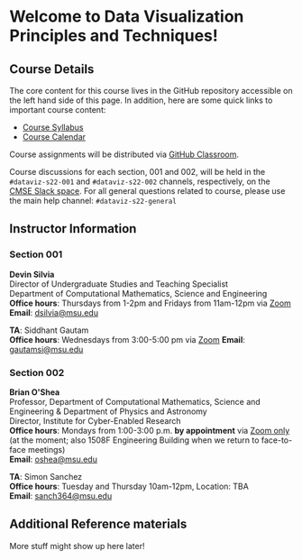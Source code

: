 # Welcome to Data Visualization Principles and Techniques!

## Course Details

The core content for this course lives in the GitHub repository accessible
on the left hand side of this page. In addition, here are some quick links
to important course content:

* [Course Syllabus](https://docs.google.com/document/d/e/2PACX-1vRr8xymLONaAJEk0Hf5gDKp8J0ptIgbKzVWCn6JwEbS_P9I_t8XEYoLpXr-lDGJBe6H3XY-YFA6DpC9/pub)
* [Course Calendar](https://docs.google.com/spreadsheets/d/e/2PACX-1vT_tcT_jhZLUnHzrfy0GYtHQKNU7U-SqXMd85uJZF5Nob2YL21CqA8ZvW4rGyqWaUBcoWkUscf_CSHp/pubhtml?gid=552775605&single=true)

Course assignments will be distributed via
[GitHub Classroom](https://classroom.github.com/).

Course discussions for each section, 001 and 002, will be held in the `#dataviz-s22-001` and `#dataviz-s22-002` channels, respectively, on the
[CMSE Slack space](https://cmse-courses.slack.com). For all general questions related to course, please use the main help channel: `#dataviz-s22-general`

## Instructor Information

### Section 001
**Devin Silvia**  
Director of Undergraduate Studies and Teaching Specialist  
Department of Computational Mathematics, Science and Engineering  
**Office hours**: Thursdays from 1-2pm and Fridays from 11am-12pm via [Zoom](https://msu.zoom.us/j/97536101605)  
**Email**: [dsilvia@msu.edu](mailto:dsilvia@msu.edu)  

**TA**: Siddhant Gautam    
**Office hours**: Wednesdays from 3:00-5:00 pm via [Zoom](https://msu.zoom.us/j/3565122963)
**Email**: [gautamsi@msu.edu](mailto:gautamsi@msu.edu)  

### Section 002
**Brian O'Shea**  
Professor, Department of Computational Mathematics, Science and Engineering & Department of Physics and Astronomy  
Director, Institute for Cyber-Enabled Research  
**Office hours**: Mondays from 1:00-3:00 p.m. **by appointment** via [Zoom only](https://msu.zoom.us/my/bwoshea) (at the moment; also 1508F Engineering Building when we return to face-to-face meetings)   
**Email**: [oshea@msu.edu](mailto:oshea@msu.edu)   

**TA**: Simon Sanchez  
**Office hours**: Tuesday and Thursday 10am-12pm, Location: TBA     
**Email**: [sanch364@msu.edu](mailto:sanch364@msu.edu)  


## Additional Reference materials

More stuff might show up here later!
